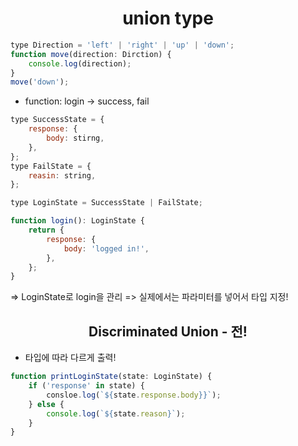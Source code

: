 <h1 align="center">
union type
</h1>

```jsx
type Direction = 'left' | 'right' | 'up' | 'down';
function move(direction: Dirction) {
	console.log(direction);
}
move('down');
```

- function: login -> success, fail

```jsx
type SuccessState = {
	response: {
		body: stirng,
	},
};
type FailState = {
	reasin: string,
};

type LoginState = SuccessState | FailState;

function login(): LoginState {
	return {
		response: {
			body: 'logged in!',
		},
	};
}
```

=> LoginState로 login을 관리
=> 실제에서는 파라미터를 넣어서 타입 지정!

<h2 align="center">
 Discriminated Union - 전!
 </h2>

- 타입에 따라 다르게 출력!

```jsx
function printLoginState(state: LoginState) {
	if ('response' in state) {
		consloe.log(`${state.response.body}}`);
	} else {
		console.log(`${state.reason}`);
	}
}
```
